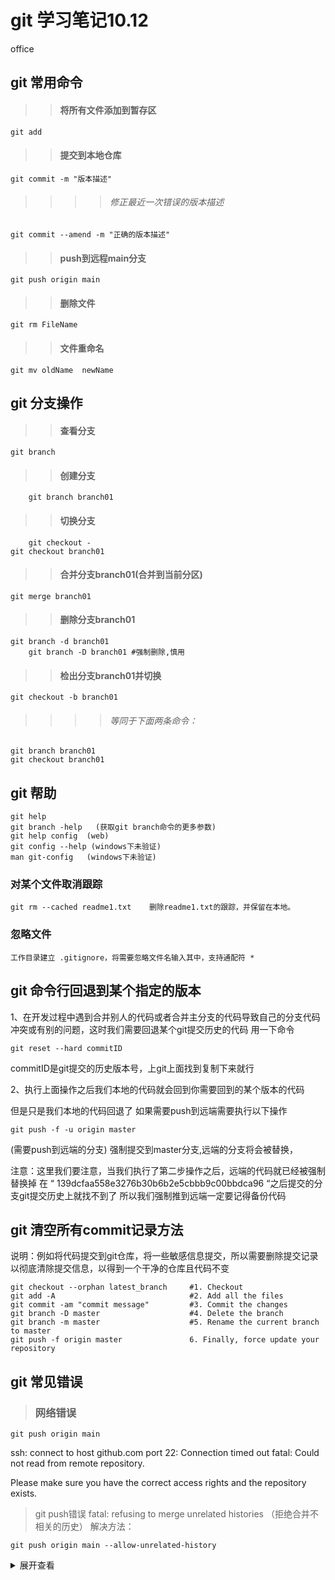 # git 学习笔记10.12

office

## git 常用命令

>>#### 将所有文件添加到暂存区
	git add 
>>#### 提交到本地仓库
	git commit -m "版本描述"
>>>>###### 修正最近一次错误的版本描述
	git commit --amend -m "正确的版本描述"	
>>#### push到远程main分支
	git push origin main

>>#### 删除文件
	git rm FileName
>>#### 文件重命名
	git mv oldName  newName

## git 分支操作
>>#### 查看分支
	git branch
>>#### 创建分支
        git branch branch01
>>#### 切换分支
        git checkout -
	git checkout branch01
>>#### 合并分支branch01(合并到当前分区)
	git merge branch01
>>#### 删除分支branch01
	git branch -d branch01 
        git branch -D branch01 #强制删除,慎用
 

>>#### 检出分支branch01并切换
	git checkout -b branch01
>>>>###### 等同于下面两条命令：
	git branch branch01
	git checkout branch01

## git 帮助
	git help
	git branch -help   (获取git branch命令的更多参数)  
	git help config  (web)
	git config --help (windows下未验证)
	man git-config   (windows下未验证)


### 对某个文件取消跟踪

	git rm --cached readme1.txt    删除readme1.txt的跟踪，并保留在本地。

### 忽略文件
    工作目录建立 .gitignore，将需要忽略文件名输入其中，支持通配符 *





## git 命令行回退到某个指定的版本

1、在开发过程中遇到合并别人的代码或者合并主分支的代码导致自己的分支代码冲突或有别的问题，这时我们需要回退某个git提交历史的代码 用一下命令

	git reset --hard commitID

commitID是git提交的历史版本号，上git上面找到复制下来就行


2、执行上面操作之后我们本地的代码就会回到你需要回到的某个版本的代码

但是只是我们本地的代码回退了 如果需要push到远端需要执行以下操作

	git push -f -u origin master

(需要push到远端的分支)
强制提交到master分支,远端的分支将会被替换，

注意：这里我们要注意，当我们执行了第二步操作之后，远端的代码就已经被强制替换掉 在 “ 139dcfaa558e3276b30b6b2e5cbbb9c00bbdca96  “之后提交的分支git提交历史上就找不到了 所以我们强制推到远端一定要记得备份代码







## git 清空所有commit记录方法

说明：例如将代码提交到git仓库，将一些敏感信息提交，所以需要删除提交记录以彻底清除提交信息，以得到一个干净的仓库且代码不变

	git checkout --orphan latest_branch		#1. Checkout
	git add -A								#2. Add all the files
	git commit -am "commit message" 		#3. Commit the changes
	git branch -D master 					#4. Delete the branch
	git branch -m master 					#5. Rename the current branch to master
	git push -f origin master				6. Finally, force update your repository





## git 常见错误
 > ### 网络错误

	git push origin main
ssh: connect to host github.com port 22: Connection timed out
fatal: Could not read from remote repository.

Please make sure you have the correct access rights
and the repository exists.



 > git push错误
fatal: refusing to merge unrelated histories
（拒绝合并不相关的历史）
解决方法：

	git push origin main --allow-unrelated-history


<details>
<summary>
展开查看
</summary>
<pre><code>
dfasdfasfdas
fddsfasfdasfd
asdfasfdasfdas
</code></pre>
</details>







